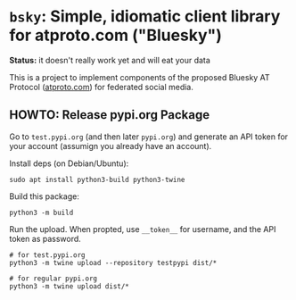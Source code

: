 
`bsky`: Simple, idiomatic client library for atproto.com ("Bluesky")
=====================================================================

**Status:** it doesn't really work yet and will eat your data

This is a project to implement components of the proposed Bluesky AT
Protocol ([atproto.com](https://atproto.com)) for federated social media.


## HOWTO: Release pypi.org Package

Go to `test.pypi.org` (and then later `pypi.org`) and generate an API token for
your account (assumign you already have an account).

Install deps (on Debian/Ubuntu):

    sudo apt install python3-build python3-twine

Build this package:

    python3 -m build

Run the upload. When propted, use `__token__` for username, and the API token
as password.

    # for test.pypi.org
    python3 -m twine upload --repository testpypi dist/*

    # for regular pypi.org
    python3 -m twine upload dist/*
